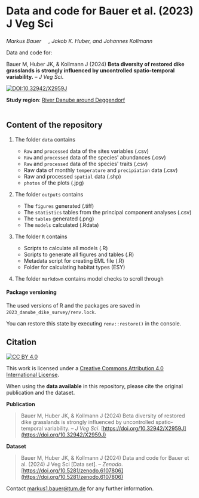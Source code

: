 # Data and code for Bauer et al. (2023) J Veg Sci

_Markus Bauer <a href="https://orcid.org/0000-0001-5372-4174"><img src="https://info.orcid.org/wp-content/uploads/2019/11/orcid_16x16.png" width="16" height = "16"></a>, Jakob K. Huber, and Johannes Kollmann <a href="https://orcid.org/0000-0002-4990-3636"><img src="https://info.orcid.org/wp-content/uploads/2019/11/orcid_16x16.png" width="16" height = "16"></a>_  

Data and code for:

Bauer M, Huber JK, & Kollmann J (2024) __Beta diversity of restored dike grasslands is strongly influenced by uncontrolled spatio-temporal variability.__ &ndash; _J Veg Sci_.

[![DOI:10.32942/X2959J](http://img.shields.io/badge/DOI-10.32942/X2959J-informational.svg)](https://doi.org/10.32942/X2959J)

**Study region**: [River Danube around Deggendorf](https://www.openstreetmap.org/#map=11/48.8127/12.9790)
<br>
<br>
## Content of the repository

1. The folder `data` contains  
    * `Raw` and `processed` data of the sites variables (.csv) 
    * `Raw` and `processed` data of the species' abundances (.csv) 
    * `Raw` and `processed` data of the species' traits (.csv)
    * Raw data of monthly `temperature` and `precipiation` data (.csv)
    * Raw and processed `spatial` data (.shp)
    * `photos` of the plots (.jpg)
    
2. The folder `outputs` contains  
    * The `figures` generated (.tiff)
    * The `statistics` tables from the principal component analyses (.csv)
    * The `tables` generated (.png)
    * The `models` calculated (.Rdata)
    
3. The folder `R` contains  
    * Scripts to calculate all models (.R)
    * Scripts to generate all figures and tables (.R)
    * Metadata script for creating EML file (.R)
    * Folder for calculating habitat types (ESY)
    
4. The folder `markdown` contains model checks to scroll through

#### Package versioning

The used versions of R and the packages are saved in `2023_danube_dike_survey/renv.lock`.

You can restore this state by executing `renv::restore()` in the console.

## Citation

[![CC BY 4.0][cc-by-shield]][cc-by]

This work is licensed under a
[Creative Commons Attribution 4.0 International License][cc-by].

[cc-by]: http://creativecommons.org/licenses/by/4.0/
[cc-by-shield]: https://img.shields.io/badge/License-CC%20BY%204.0-lightgrey.svg


When using the __data available__ in this repository, please cite the original publication and the dataset.  

__Publication__

> Bauer M, Huber JK, & Kollmann J (2024) Beta diversity of restored dike grasslands is strongly influenced by uncontrolled spatio-temporal variability. &ndash; *J Veg Sci*. [https://doi.org/10.32942/X2959J](https://doi.org/10.32942/X2959J)

__Dataset__

> Bauer M, Huber JK, & Kollmann J (2024) Data and code for Bauer et al. (2024) J Veg Sci [Data set]. &ndash; *Zenodo*. [https://doi.org/10.5281/zenodo.6107806](https://doi.org/10.5281/zenodo.6107806)

Contact markus1.bauer@tum.de for any further information.  
